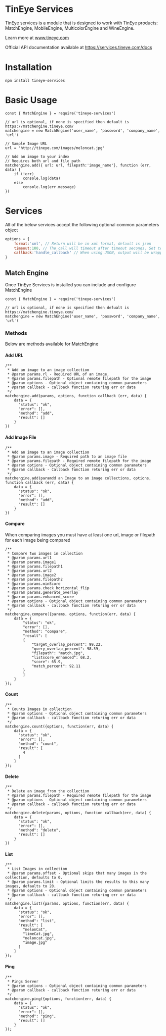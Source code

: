 # TinEye Services
TinEye services is a module that is designed to work with TinEye products: MatchEngine, MobileEngine, MulticolorEngine and WineEngine. 

Learn more at www.tineye.com

Official API documentation available at https://services.tineye.com/docs
# Installation
```shell
npm install tineye-services
```
# Basic Usage
```node
const { MatchEngine } = require('tineye-services')

// url is optional, if none is specified then default is https://matchengine.tineye.com/
matchengine = new MatchEngine('user_name', 'password', 'company_name', 'url')

// Sample Image URL
url = 'http://tineye.com/images/meloncat.jpg'

// Add an image to your index
// Requires both url and file path
matchengine.add({ url: url, filepath:'image_name'}, function (err, data) {
    if (!err)
        console.log(data)
    else
        console.log(err.message)
})
```
# Services
All of the below services accept the following optional common parameters object
```javascript
options = {
    format:'xml', // Return will be in xml format, default is json
    timeout:100, // The call will timeout after timeout seconds. Set to 0 for no timeout.
    callback:'handle_callback' // When using JSON, output will be wrapped in the callback method
}
```

## Match Engine
Once TinEye Services is installed you can include and configure MatchEngine 
```node
const { MatchEngine } = require('tineye-services')

// url is optional, if none is specified then defualt is https://matchengine.tineye.com/
matchengine = new MatchEngine('user_name', 'password', 'company_name', 'url')
```
### Methods
Below are methods available for MatchEngine
#### Add URL
```node
/**
 * Add an image to an image collection
 * @param params.rl - Required URL of an image.
 * @param params.filepath - Optional remote filepath for the image
 * @param options - Optional object containing common parameters
 * @param callback - callback function returing err or data
 */
matchengine.add(params, options, function callback (err, data) {
	data = {
	  "status": "ok",
	  "error": [],
	  "method": "add",
	  "result": []
	}
})
```
#### Add Image File
```node
/**
 * Add an image to an image collection
 * @param params.image - Required path to an image file 
 * @param params.filepath - Required remote filepath for the image
 * @param options - Optional object containing common parameters
 * @param callback - Callback function returing err or data
 */
matchengine.add(paramdd an Image to an image collections, options, function callback (err, data) {
	data = {
	  "status": "ok",
	  "error": [],
	  "method": "add",
	  "result": []
	}
})
```
#### Compare
When comparing images you must have at least one url, image or filepath for each image being compared
```node
/**
 * Compare two images in collection
 * @param params.url1 
 * @param params.image1 
 * @param params.filepath1
 * @param params.url2
 * @param params.image2
 * @param params.filepath2
 * @param params.minScore
 * @param params.check_horizontal_flip
 * @param params.generate_overlay
 * @param params.enhanced_score
 * @param options - Optional object containing common parameters
 * @param callback - callback function returing err or data
 */
matchengine.compare({params, options, function(err, data) {
	data = {
	    "status": "ok",
	    "error": [],
	    "method": "compare",
	    "result": [
		{
		    "target_overlap_percent": 99.22,
		    "query_overlap_percent": 98.59,
		    "filepath": "match.jpg",
		    "listscore_enhanced": 68.2,
		    "score": 65.9,
		    "match_percent": 92.11
		}
	    ]
	}
});
```
#### Count
```node
/**
 * Counts Images in collection
 * @param options - Optional object containing common parameters
 * @param callback - callback function returing err or data
 */
matchengine.count({options, function(err, data) {
	data = {
	  "status": "ok",
	  "error": [],
	  "method": "count",
	  "result": [
	    4
	  ]
	}
});
```
#### Delete 
```node
/**
 * Delete an image from the collection
 * @param params.filepath - Required remote filepath for the image
 * @param options - Optional object containing common parameters
 * @param callback - callback function returing err or data
 */
matchengine.delete(params, options, function callback(err, data) {
	data = {
	  "status": "ok",
	  "error": [],
	  "method": "delete",
	  "result": []
	}
})
```
#### List
```node
/**
 * List Images in collection
 * @param params.offset - Optional skips that many images in the collection, defaults to 0.
 * @param params.limit - Optional limits the results to this many images, defaults to 20. 
 * @param options - Optional object containing common parameters
 * @param callback - callback function returing err or data
 */
matchengine.list({params, options, function(err, data) {
	data = {
	  "status": "ok",
	  "error": [],
	  "method": "list",
	  "result": [
	    "melonCat",
	    "limeCat.jpg",
	    "meloncat.jpg",
	    "image.jpg"
	  ]
	}
});
```
#### Ping
```node
/**
 * Pings Server
 * @param options - Optional object containing common parameters
 * @param callback - callback function returing err or data
 */
matchengine.ping({options, function(err, data) {
	data = {
	  "status": "ok",
	  "error": [],
	  "method": "ping",
	  "result": []
	}
});
